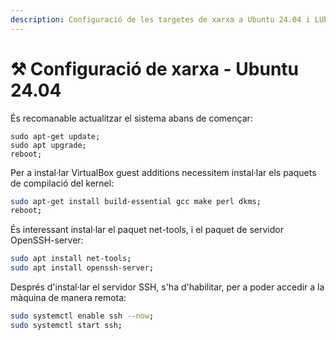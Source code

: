 ```yaml
---
description: Configuració de les targetes de xarxa a Ubuntu 24.04 i LUbuntu 24.04
---
```


# ⚒️ Configuració de xarxa - Ubuntu 24.04

És recomanable actualitzar el sistema abans de començar:

```
sudo apt-get update;
sudo apt upgrade;
reboot;
```

Per a instal·lar VirtualBox guest additions necessitem instal·lar els paquets de compilació del kernel:

```bash
sudo apt-get install build-essential gcc make perl dkms;
reboot;
```

És interessant instal·lar el paquet net-tools, i el paquet de servidor OpenSSH-server:

```bash
sudo apt install net-tools; 
sudo apt install openssh-server;
```

Després d'instal·lar el servidor SSH, s'ha d'habilitar, per a poder accedir a la màquina de manera remota:

```bash
sudo systemctl enable ssh --now; 
sudo systemctl start ssh;
```

